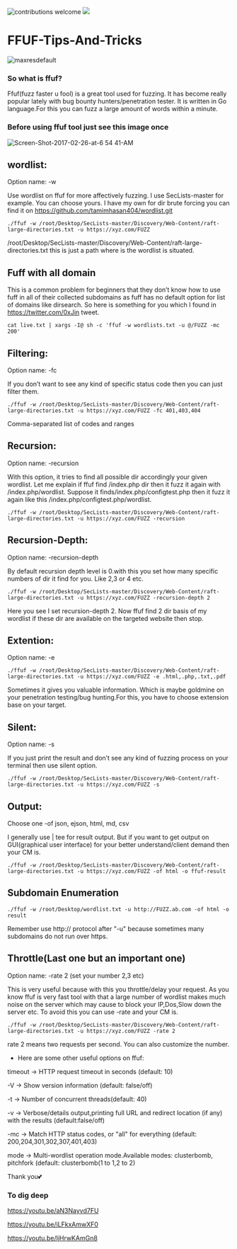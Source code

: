 ![contributions welcome](https://img.shields.io/badge/contributions-welcome-brightgreen.svg?style=flat) <a href="https://twitter.com/tamimhasan404">
    <img src="https://img.shields.io/badge/author-@tamimhasan404-orange.svg?style=square&logo=twitter">
  </a>

# FFUF-Tips-And-Tricks

![maxresdefault](https://user-images.githubusercontent.com/66991901/106985150-167bd600-6793-11eb-95ab-dfb5774192f0.jpg)


### So what is ffuf?

Ffuf(fuzz faster u fool) is a great tool used for fuzzing. It has become really popular lately with bug bounty hunters/penetration tester. It is written in Go language.For this you can fuzz a large amount of words within a minute.

### Before using ffuf tool just see this image once

![Screen-Shot-2017-02-26-at-6 54 41-AM](https://user-images.githubusercontent.com/66991901/106984127-2eeaf100-6791-11eb-8d98-da088f374a53.png)

## wordlist:

Option name: -w

Use wordlist on ffuf for more affectively fuzzing. I use SecLists-master for example. You can choose yours. I have my own for dir brute forcing you can find it on https://github.com/tamimhasan404/wordlist.git

```
./ffuf -w /root/Desktop/SecLists-master/Discovery/Web-Content/raft-large-directories.txt -u https://xyz.com/FUZZ
```

/root/Desktop/SecLists-master/Discovery/Web-Content/raft-large-directories.txt this is just a path where is the wordlist is situated.

## Fuff with all domain

This is a common problem for beginners that they don’t know how to use fuff in all of their collected subdomains as fuff has no default option for list of domains like dirsearch. So here is something for you which I found in https://twitter.com/0xJin tweet.

```
cat live.txt | xargs -I@ sh -c 'ffuf -w wordlists.txt -u @/FUZZ -mc 200'
```

## Filtering:


Option name: -fc

If you don’t want to see any kind of specific status code then you can just filter them.

```
./ffuf -w /root/Desktop/SecLists-master/Discovery/Web-Content/raft-large-directories.txt -u https://xyz.com/FUZZ -fc 401,403,404
```
Comma-separated list of codes and ranges


## Recursion:

Option name: -recursion

With this option, it tries to find all possible dir accordingly your given wordlist. Let me explain if ffuf find /index.php dir then it fuzz it again with /index.php/wordlist. 
Suppose it finds/index.php/configtest.php then it fuzz it again like this /index.php/configtest.php/wordlist.

```
./ffuf -w /root/Desktop/SecLists-master/Discovery/Web-Content/raft-large-directories.txt -u https://xyz.com/FUZZ -recursion
```

## Recursion-Depth:

Option name: -recursion-depth

By default recursion depth level is 0.with this you set how many specific numbers of dir it find for you. Like 2,3 or 4 etc.

```
./ffuf -w /root/Desktop/SecLists-master/Discovery/Web-Content/raft-large-directories.txt -u https://xyz.com/FUZZ -recursion-depth 2
```
Here you see I set recursion-depth 2. Now ffuf find 2 dir basis of my wordlist if these dir are available on the targeted website then stop.


## Extention:

Option name: -e

```
./ffuf -w /root/Desktop/SecLists-master/Discovery/Web-Content/raft-large-directories.txt -u https://xyz.com/FUZZ -e .html,.php,.txt,.pdf
```
Sometimes it gives you valuable information. Which is maybe goldmine on your penetration testing/bug hunting.For this, you have to choose extension base on your target.


## Silent:

Option name: -s

If you just print the result and don’t see any kind of fuzzing process on your terminal then use silent option.

```
./ffuf -w /root/Desktop/SecLists-master/Discovery/Web-Content/raft-large-directories.txt -u https://xyz.com/FUZZ -s
```

## Output:

Choose one -of json, ejson, html, md, csv

I generally use | tee for result output. But if you want to get output on GUI(graphical user interface) for your better understand/client demand then your CM is.

```
./ffuf -w /root/Desktop/SecLists-master/Discovery/Web-Content/raft-large-directories.txt -u https://xyz.com/FUZZ -of html -o ffuf-result
```

## Subdomain Enumeration

```
./ffuf -w /root/Desktop/wordlist.txt -u http://FUZZ.ab.com -of html -o result
```
Remember use http:// protocol after "-u" because sometimes many subdomains do not run over https.

## Throttle(Last one but an important one)

Option name: -rate 2 (set your number 2,3 etc)

This is very useful because with this you throttle/delay your request. As you know ffuf is very fast tool with that a large number of wordlist makes much noise on the server which may cause to block your IP,Dos,Slow down the server etc. To avoid this you can use -rate and your CM is.

```
./ffuf -w /root/Desktop/SecLists-master/Discovery/Web-Content/raft-large-directories.txt -u https://xyz.com/FUZZ -rate 2
```
rate 2 means two requests per second. You can also customize the number.



- Here are some other useful options on ffuf:

timeout → HTTP request timeout in seconds (default: 10)

-V → Show version information (default: false/off)

-t → Number of concurrent threads(default: 40)

-v → Verbose/details output,printing full URL and redirect location (if any) with the results (default:false/off)

-mc → Match HTTP status codes, or "all" for everything (default: 200,204,301,302,307,401,403)

mode → Multi-wordlist operation mode.Available modes: clusterbomb, pitchfork (default: clusterbomb(1 to 1,2 to 2)

Thank you💕 

### To dig deep

https://youtu.be/aN3Nayvd7FU     
                                  
https://youtu.be/iLFkxAmwXF0
                                 
https://youtu.be/IjHrwKAmGn8     



